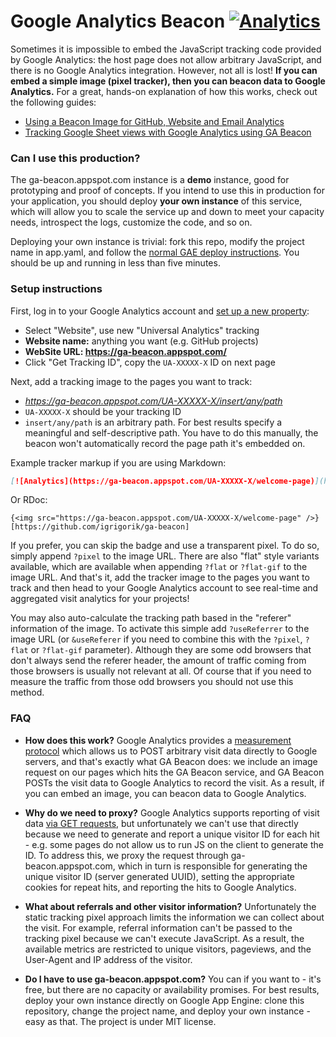 # Google Analytics Beacon [![Analytics](https://ga-beacon.appspot.com/UA-71196-10/ga-beacon/readme?pixel)](https://github.com/igrigorik/ga-beacon)

Sometimes it is impossible to embed the JavaScript tracking code provided by Google Analytics: the host page does not allow arbitrary JavaScript, and there is no Google Analytics integration. However, not all is lost! **If you can embed a simple image (pixel tracker), then you can beacon data to Google Analytics.** For a great, hands-on explanation of how this works, check out the following guides:

* [Using a Beacon Image for GitHub, Website and Email Analytics](http://www.sitepoint.com/using-beacon-image-github-website-email-analytics/)
* [Tracking Google Sheet views with Google Analytics using GA Beacon](http://mashe.hawksey.info/2014/02/tracking-google-sheet-views-with-google-analytics/)

### Can I use this production?

The ga-beacon.appspot.com instance is a **demo** instance, good for prototyping and proof of concepts. If you intend to use this in production for your application, you should deploy **your own instance** of this service, which will allow you to scale the service up and down to meet your capacity needs, introspect the logs, customize the code, and so on.

Deploying your own instance is trivial: fork this repo, modify the project name in app.yaml, and follow the [normal GAE deploy instructions](https://cloud.google.com/appengine/training/go-plus-appengine/deploy). You should be up and running in less than five minutes.

### Setup instructions

First, log in to your Google Analytics account and [set up a new property](https://support.google.com/analytics/answer/1042508?hl=en):

* Select "Website", use new "Universal Analytics" tracking
* **Website name:** anything you want (e.g. GitHub projects)
* **WebSite URL: https://ga-beacon.appspot.com/**
* Click "Get Tracking ID", copy the `UA-XXXXX-X` ID on next page

Next, add a tracking image to the pages you want to track:

* _https://ga-beacon.appspot.com/UA-XXXXX-X/insert/any/path_
* `UA-XXXXX-X` should be your tracking ID
* `insert/any/path` is an arbitrary path. For best results specify a meaningful and self-descriptive path. You have to do this manually, the beacon won't automatically record the page path it's embedded on.

Example tracker markup if you are using Markdown:

```markdown
[![Analytics](https://ga-beacon.appspot.com/UA-XXXXX-X/welcome-page)](https://github.com/igrigorik/ga-beacon)
```

Or RDoc:

```rdoc
{<img src="https://ga-beacon.appspot.com/UA-XXXXX-X/welcome-page" />}[https://github.com/igrigorik/ga-beacon]
```

If you prefer, you can skip the badge and use a transparent pixel. To do so, simply append `?pixel` to the image URL. There are also "flat" style variants available, which are available when appending `?flat` or `?flat-gif` to the image URL. And that's it, add the tracker image to the pages you want to track and then head to your Google Analytics account to see real-time and aggregated visit analytics for your projects!

You may also auto-calculate the tracking path based in the "referer" information of the image. To activate this simple add `?useReferrer` to the image URL (or `&useReferer` if you need to combine this with the `?pixel`, `?flat` or `?flat-gif` parameter). Although they are some odd browsers that don't always send the referer header, the amount of traffic coming from those browsers is usually not relevant at all. Of course that if you need to measure the traffic from those odd browsers you should not use this method.

### FAQ

- **How does this work?** Google Analytics provides a [measurement protocol](https://developers.google.com/analytics/devguides/collection/protocol/v1/devguide) which allows us to POST arbitrary visit data directly to Google servers, and that's exactly what GA Beacon does: we include an image request on our pages which hits the GA Beacon service, and GA Beacon POSTs the visit data to Google Analytics to record the visit. As a result, if you can embed an image, you can beacon data to Google Analytics.

- **Why do we need to proxy?** Google Analytics supports reporting of visit data [via GET requests](https://developers.google.com/analytics/devguides/collection/protocol/v1/reference#transport), but unfortunately we can't use that directly because we need to generate and report a unique visitor ID for each hit - e.g. some pages do not allow us to run JS on the client to generate the ID. To address this, we proxy the request through ga-beacon.appspot.com, which in turn is responsible for generating the unique visitor ID (server generated UUID), setting the appropriate cookies for repeat hits, and reporting the hits to Google Analytics.

- **What about referrals and other visitor information?** Unfortunately the static tracking pixel approach limits the information we can collect about the visit. For example, referral information can't be passed to the tracking pixel because we can't execute JavaScript. As a result, the available metrics are restricted to unique visitors, pageviews, and the User-Agent and IP address of the visitor.

- **Do I have to use ga-beacon.appspot.com?** You can if you want to - it's free, but there are no capacity or availability promises. For best results, deploy your own instance directly on Google App Engine: clone this repository, change the project name, and deploy your own instance - easy as that. The project is under MIT license.
